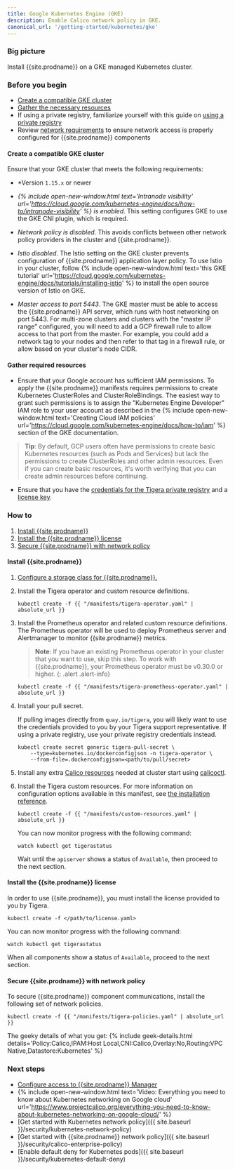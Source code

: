 ```yaml
---
title: Google Kubernetes Engine (GKE)
description: Enable Calico network policy in GKE.
canonical_url: '/getting-started/kubernetes/gke'
---
```


### Big picture

Install {{site.prodname}} on a GKE managed Kubernetes cluster.

### Before you begin

- [Create a compatible GKE cluster](#create-a-compatible-gke-cluster)
- [Gather the necessary resources](#gather-required-resources)
- If using a private registry, familiarize yourself with this guide on [using a private registry]({{site.baseurl}}/getting-started/private-registry)
- Review [network requirements]({{site.baseurl}}/getting-started/kubernetes/requirements#network-requirements) to ensure network access is properly configured for {{site.prodname}} components

#### Create a compatible GKE cluster

Ensure that your GKE cluster that meets the following requirements:

  - *Version `1.15.x` or newer

  - *{% include open-new-window.html text='Intranode visibility' url='https://cloud.google.com/kubernetes-engine/docs/how-to/intranode-visibility' %} is enabled*.  This setting configures GKE to use the GKE CNI plugin, which is required.

  - *Network policy is disabled*. This avoids conflicts between other network policy providers in the cluster and {{site.prodname}}.

  - *Istio disabled*. The Istio setting on the GKE cluster prevents configuration of {{site.prodname}} application layer policy. To use Istio in your cluster, follow {% include open-new-window.html text='this GKE tutorial' url='https://cloud.google.com/kubernetes-engine/docs/tutorials/installing-istio' %} to install the open source version of Istio on GKE.

  - *Master access to port 5443*. The GKE master must be able to access the {{site.prodname}} API server, which runs with host networking on port 5443.  For multi-zone clusters and clusters with the "master IP range" configured, you will need to add a GCP firewall rule to allow access to that port from the master.  For example, you could add a network tag to your nodes and then refer to that tag in a firewall rule, or allow based on your cluster's node CIDR.

#### Gather required resources

- Ensure that your Google account has sufficient IAM permissions.  To apply the {{site.prodname}} manifests requires permissions to create Kubernetes ClusterRoles and ClusterRoleBindings.  The easiest way to grant such permissions is to assign the "Kubernetes Engine Developer" IAM role to your user account as described in the {% include open-new-window.html text='Creating Cloud IAM policies' url='https://cloud.google.com/kubernetes-engine/docs/how-to/iam' %} section of the GKE documentation.

> **Tip**: By default, GCP users often have permissions to create basic Kubernetes resources (such as Pods and Services) but lack the permissions to create ClusterRoles and other admin resources.  Even if you can create basic resources, it's worth verifying that you can create admin resources before continuing.

- Ensure that you have the [credentials for the Tigera private registry]({{site.baseurl}}/getting-started/calico-enterprise#get-private-registry-credentials-and-license-key) and a [license key]({{site.baseurl}}/getting-started/calico-enterprise#get-private-registry-credentials-and-license-key).

### How to

1. [Install {{site.prodname}}](#install-calico-enterprise)
1. [Install the {{site.prodname}} license](#install-the-calico-enterprise-license)
1. [Secure {{site.prodname}} with network policy](#secure-calico-enterprise-with-network-policy)

#### Install {{site.prodname}}

1. [Configure a storage class for {{site.prodname}}.]({{site.baseurl}}/getting-started/create-storage)

1. Install the Tigera operator and custom resource definitions.

   ```
   kubectl create -f {{ "/manifests/tigera-operator.yaml" | absolute_url }}
   ```

1. Install the Prometheus operator and related custom resource definitions. The Prometheus operator will be used to deploy Prometheus server and Alertmanager to monitor {{site.prodname}} metrics.

   > **Note**: If you have an existing Prometheus operator in your cluster that you want to use, skip this step. To work with {{site.prodname}}, your Prometheus operator must be v0.30.0 or higher.
   {: .alert .alert-info}

   ```
   kubectl create -f {{ "/manifests/tigera-prometheus-operator.yaml" | absolute_url }}
   ```

1. Install your pull secret.

   If pulling images directly from `quay.io/tigera`, you will likely want to use the credentials provided to you by your Tigera support representative. If using a private registry, use your private registry credentials instead.

   ```
   kubectl create secret generic tigera-pull-secret \
       --type=kubernetes.io/dockerconfigjson -n tigera-operator \
       --from-file=.dockerconfigjson=<path/to/pull/secret>
   ```

1. Install any extra [Calico resources]({{site.baseurl}}/reference/resources) needed at cluster start using [calicoctl]({{site.baseurl}}/reference/calicoctl/overview).

1. Install the Tigera custom resources. For more information on configuration options available in this manifest, see [the installation reference]({{site.baseurl}}/reference/installation/api).

   ```
   kubectl create -f {{ "/manifests/custom-resources.yaml" | absolute_url }}
   ```

   You can now monitor progress with the following command:

   ```
   watch kubectl get tigerastatus
   ```

   Wait until the `apiserver` shows a status of `Available`, then proceed to the next section.

#### Install the {{site.prodname}} license

In order to use {{site.prodname}}, you must install the license provided to you by Tigera.

```
kubectl create -f </path/to/license.yaml>
```

You can now monitor progress with the following command:

```
watch kubectl get tigerastatus
```

When all components show a status of `Available`, proceed to the next section.


#### Secure {{site.prodname}} with network policy

To secure {{site.prodname}} component communications, install the following set of network policies.

```
kubectl create -f {{ "/manifests/tigera-policies.yaml" | absolute_url }}
```

The geeky details of what you get:
{% include geek-details.html details='Policy:Calico,IPAM:Host Local,CNI:Calico,Overlay:No,Routing:VPC Native,Datastore:Kubernetes' %}

### Next steps

- [Configure access to {{site.prodname}} Manager]({{site.baseurl}}/getting-started/cnx/access-the-manager)
- {% include open-new-window.html text='Video: Everything you need to know about Kubernetes networking on Google cloud' url='https://www.projectcalico.org/everything-you-need-to-know-about-kubernetes-networking-on-google-cloud/' %}
- [Get started with Kubernetes network policy]({{ site.baseurl }}/security/kubernetes-network-policy)
- [Get started with {{site.prodname}} network policy]({{ site.baseurl }}/security/calico-enterprise-policy)
- [Enable default deny for Kubernetes pods]({{ site.baseurl }}/security/kubernetes-default-deny)
